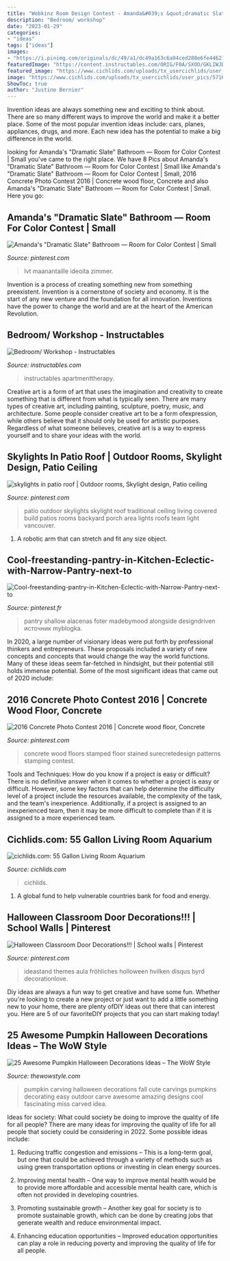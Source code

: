 ```yaml
---
title: "Webkinz Room Design Contest - Amanda&#039;s &quot;dramatic Slate&quot; Bathroom — Room For Color Contest"
description: "Bedroom/ workshop"
date: "2023-01-29"
categories:
- "ideas"
tags: ["ideas"]
images:
- "https://i.pinimg.com/originals/dc/49/a1/dc49a163c6a94ced288e6fe446216ba2.jpg"
featuredImage: "https://content.instructables.com/ORIG/F0A/SXOD/GKLIWJDE/F0ASXODGKLIWJDE.jpg?auto=webp&amp;frame=1&amp;width=2100"
featured_image: "https://www.cichlids.com/uploads/tx_usercichlids/user_pics/5716/01_Tank_1.jpg"
image: "https://www.cichlids.com/uploads/tx_usercichlids/user_pics/5716/01_Tank_1.jpg"
ShowToc: true
author: "Justine Bernier"
---
```



Invention ideas are always something new and exciting to think about. There are so many different ways to improve the world and make it a better place. Some of the most popular invention ideas include: cars, planes, appliances, drugs, and more. Each new idea has the potential to make a big difference in the world.

	

		
looking for Amanda&#039;s &quot;Dramatic Slate&quot; Bathroom — Room for Color Contest | Small you've came to the right place. We have 8 Pics about Amanda&#039;s &quot;Dramatic Slate&quot; Bathroom — Room for Color Contest | Small like Amanda&#039;s &quot;Dramatic Slate&quot; Bathroom — Room for Color Contest | Small, 2016 Concrete Photo Contest 2016 | Concrete wood floor, Concrete and also Amanda&#039;s &quot;Dramatic Slate&quot; Bathroom — Room for Color Contest | Small. Here you go:
		
    
## Amanda&#039;s &quot;Dramatic Slate&quot; Bathroom — Room For Color Contest | Small

<img loading=lazy src="https://i.pinimg.com/originals/45/b7/09/45b7098a1b4b68fa6a843638f6126e5c.jpg" onerror="this.onerror=null;this.src='https://tse2.mm.bing.net/th?id=OIP.nexMjBPG58JSgj63Tk1tVQHaLA&amp;pid=15.1';" alt="Amanda&#039;s &quot;Dramatic Slate&quot; Bathroom — Room for Color Contest | Small">

_Source: pinterest.com_

>lvt maanantaille ideoita zimmer. 

	

Invention is a process of creating something new from something preexistent. Invention is a cornerstone of society and economy. It is the start of any new venture and the foundation for all innovation. Inventions have the power to change the world and are at the heart of the American Revolution.

    
## Bedroom/ Workshop - Instructables

<img loading=lazy src="https://content.instructables.com/ORIG/F0A/SXOD/GKLIWJDE/F0ASXODGKLIWJDE.jpg?auto=webp&amp;frame=1&amp;width=2100" onerror="this.onerror=null;this.src='https://tse4.mm.bing.net/th?id=OIP.peAcWlTyVd8w2Nz14it06gHaE8&amp;pid=15.1';" alt="Bedroom/ Workshop - Instructables">

_Source: instructables.com_

>instructables apartmenttherapy. 

	

Creative art is a form of art that uses the imagination and creativity to create something that is different from what is typically seen. There are many types of creative art, including painting, sculpture, poetry, music, and architecture. Some people consider creative art to be a form ofexpression, while others believe that it should only be used for artistic purposes. Regardless of what someone believes, creative art is a way to express yourself and to share your ideas with the world.

    
## Skylights In Patio Roof | Outdoor Rooms, Skylight Design, Patio Ceiling

<img loading=lazy src="https://i.pinimg.com/originals/2c/4e/c0/2c4ec06df8cf194622f19b4fc823725e.png" onerror="this.onerror=null;this.src='https://tse1.mm.bing.net/th?id=OIP.uIt8aUGJOaB8X8N46nV71QHaLK&amp;pid=15.1';" alt="skylights in patio roof | Outdoor rooms, Skylight design, Patio ceiling">

_Source: pinterest.com_

>patio outdoor skylights skylight roof traditional ceiling living covered build patios rooms backyard porch area lights roofs team light vancouver. 

	

1. A robotic arm that can stretch and fit any size object.

    
## Cool-freestanding-pantry-in-Kitchen-Eclectic-with-Narrow-Pantry-next-to

<img loading=lazy src="https://i.pinimg.com/originals/dc/49/a1/dc49a163c6a94ced288e6fe446216ba2.jpg" onerror="this.onerror=null;this.src='https://tse3.mm.bing.net/th?id=OIP.yW3fkAR4HO1tampX_eH2WwHaJ4&amp;pid=15.1';" alt="Cool-freestanding-pantry-in-Kitchen-Eclectic-with-Narrow-Pantry-next-to">

_Source: pinterest.fr_

>pantry shallow alacenas foter madebymood alongside designdriven источник myblogka. 

	

In 2020, a large number of visionary ideas were put forth by professional thinkers and entrepreneurs. These proposals included a variety of new concepts and concepts that would change the way the world functions. Many of these ideas seem far-fetched in hindsight, but their potential still holds immense potential. Some of the most significant ideas that came out of 2020 include: 

    
## 2016 Concrete Photo Contest 2016 | Concrete Wood Floor, Concrete

<img loading=lazy src="https://i.pinimg.com/originals/75/c5/dc/75c5dc657ecb9e8b0400c858297cd310.jpg" onerror="this.onerror=null;this.src='https://tse3.mm.bing.net/th?id=OIP.sSK_BdD3leo_F6YmZpCLsgHaJ4&amp;pid=15.1';" alt="2016 Concrete Photo Contest 2016 | Concrete wood floor, Concrete">

_Source: pinterest.com_

>concrete wood floors stamped floor stained surecretedesign patterns stamping contest. 

	

Tools and Techniques: How do you know if a project is easy or difficult?
There is no definitive answer when it comes to whether a project is easy or difficult. However, some key factors that can help determine the difficulty level of a project include the resources available, the complexity of the task, and the team's inexperience. Additionally, if a project is assigned to an inexperienced team, then it may be more difficult to complete than if it is assigned to a more experienced team.

    
## Cichlids.com: 55 Gallon Living Room Aquarium

<img loading=lazy src="https://www.cichlids.com/uploads/tx_usercichlids/user_pics/5716/01_Tank_1.jpg" onerror="this.onerror=null;this.src='https://tse4.mm.bing.net/th?id=OIP.sjdIABSK8XD4esjUscaUAgHaFj&amp;pid=15.1';" alt="cichlids.com: 55 Gallon Living Room Aquarium">

_Source: cichlids.com_

>cichlids. 

	

1. A global fund to help vulnerable countries bank for food and energy.

    
## Halloween Classroom Door Decorations!!! | School Walls | Pinterest

<img loading=lazy src="https://s-media-cache-ak0.pinimg.com/736x/06/88/1e/06881e068fa4dd5d04fb2ffb3aa6e8d8.jpg" onerror="this.onerror=null;this.src='https://tse3.mm.bing.net/th?id=OIP.s3zfCrcvk2x6VctiNInbGQHaJ3&amp;pid=15.1';" alt="Halloween Classroom Door Decorations!!! | School walls | Pinterest">

_Source: pinterest.com_

>ideastand themes aula fröhliches holloween hvilken disqus byrd decorationlove. 

	

Diy ideas are always a fun way to get creative and have some fun. Whether you're looking to create a new project or just want to add a little something new to your home, there are plenty ofDIY ideas out there that can interest you. Here are 5 of our favoriteDIY projects that you can start making today!

    
## 25 Awesome Pumpkin Halloween Decorations Ideas – The WoW Style

<img loading=lazy src="http://thewowstyle.com/wp-content/uploads/2016/07/Pumpkin-Halloween-Decorations-1.jpg" onerror="this.onerror=null;this.src='https://tse3.mm.bing.net/th?id=OIP.1JlJnONRKQDl4PXZlH7_bQHaKy&amp;pid=15.1';" alt="25 Awesome Pumpkin Halloween Decorations Ideas – The WoW Style">

_Source: thewowstyle.com_

>pumpkin carving halloween decorations fall cute carvings pumpkins decorating easy outdoor carve awesome amazing designs cool fascinating miss carved idea. 

	

Ideas for society: What could society be doing to improve the quality of life for all people?
There are many ideas for improving the quality of life for all people that society could be considering in 2022. Some possible ideas include: 
1. Reducing traffic congestion and emissions – This is a long-term goal, but one that could be achieved through a variety of methods such as using green transportation options or investing in clean energy sources. 

2. Improving mental health – One way to improve mental health would be to provide more affordable and accessible mental health care, which is often not provided in developing countries. 

3. Promoting sustainable growth – Another key goal for society is to promote sustainable growth, which can be done by creating jobs that generate wealth and reduce environmental impact. 

4. Enhancing education opportunities – Improved education opportunities can play a role in reducing poverty and improving the quality of life for all people. 


